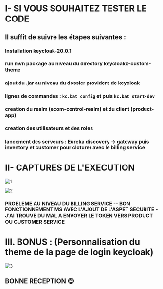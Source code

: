 
# I- SI VOUS SOUHAITEZ TESTER LE CODE 

## Il suffit de suivre les étapes suivantes :<br>

  ### Installation keycloak-20.0.1<br>
  ### run mvn package au niveau du directory keycloakx-custom-theme<br>
  ### ajout du .jar au niveau du dossier providers de keycloak<br>
  ### lignes de commandes : ```kc.bat config``` et puis ```kc.bat start-dev```<br>
  ### creation du realm (ecom-control-realm) et du client (product-app)<br>
  ### creation des utilisateurs et des roles<br>
  ### lancement des serveurs : Eureka discovery -> gateway puis inventory et customer pour cloturer avec le billing service <br>

# II- CAPTURES DE L'EXECUTION

![1](https://user-images.githubusercontent.com/77898496/209239019-f08fc544-9d98-4bd0-afe5-2825419c15d0.png)

![2](https://user-images.githubusercontent.com/77898496/209239028-69ade4f0-0030-4178-a4e0-a787b16041f5.png)

### PROBLEME AU NIVEAU DU BILLING SERVICE -- BON FONCTIONNEMENT MS AVEC L'AJOUT DE L'ASPET SECURITE - J'AI TROUVE DU MAL A ENVOYER LE TOKEN VERS PRODUCT OU CUSTOMER SERVICE

# III. BONUS  : (Personnalisation du theme de la page de login keycloak)

![3](https://user-images.githubusercontent.com/77898496/209239041-9859be51-427a-4e2f-af2e-d99c8d6884fe.png)

## BONNE RECEPTION 😊 
